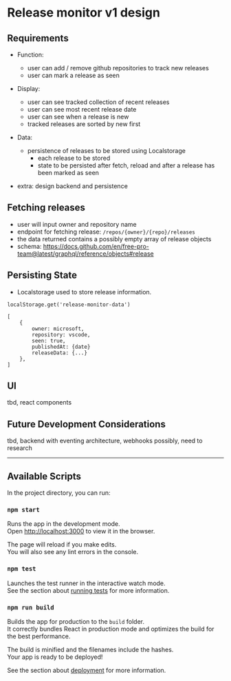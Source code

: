 # Release monitor v1 design

## Requirements
- Function:
  - user can add / remove github repositories to track new releases
  - user can mark a release as seen
- Display:
  - user can see tracked collection of recent releases
  - user can see most recent release date
  - user can see when a release is new
  - tracked releases are sorted by new first
- Data:
  - persistence of releases to be stored using Localstorage
    - each release to be stored
    - state to be persisted after fetch, reload and after a release has been marked as seen



- extra: design backend and persistence

## Fetching releases
- user will input owner and repository name
- endpoint for fetching release: 
`/repos/{owner}/{repo}/releases`
- the data returned contains a possibly empty array of release objects
- schema: https://docs.github.com/en/free-pro-team@latest/graphql/reference/objects#release

## Persisting State
- Localstorage used to store release information.  

```
localStorage.get('release-monitor-data')
```
```
[
    {
        owner: microsoft,
        repository: vscode,
        seen: true,
        publishedAt: {date}
        releaseData: {...}
    },
]
```

## UI
tbd, react components

## Future Development Considerations
tbd, backend with eventing architecture, webhooks possibly, need to research

---



## Available Scripts

In the project directory, you can run:

### `npm start`

Runs the app in the development mode.\
Open [http://localhost:3000](http://localhost:3000) to view it in the browser.

The page will reload if you make edits.\
You will also see any lint errors in the console.

### `npm test`

Launches the test runner in the interactive watch mode.\
See the section about [running tests](https://facebook.github.io/create-react-app/docs/running-tests) for more information.

### `npm run build`

Builds the app for production to the `build` folder.\
It correctly bundles React in production mode and optimizes the build for the best performance.

The build is minified and the filenames include the hashes.\
Your app is ready to be deployed!

See the section about [deployment](https://facebook.github.io/create-react-app/docs/deployment) for more information.

